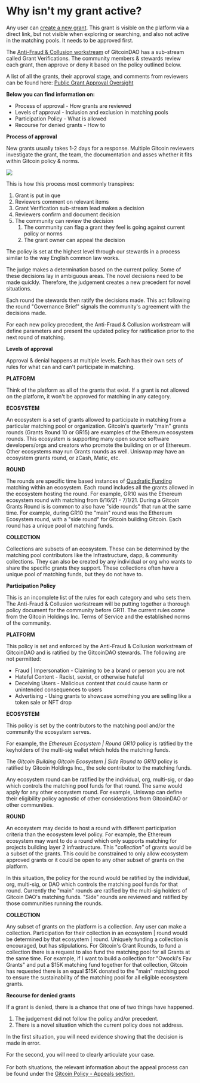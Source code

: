 # Why isn't my grant active?

Any user can [create a new grant](https://gitcoin.co/grants/new). This grant is visible on the platform via a direct link, but not visible when exploring or searching, and also not active in the matching pools. It needs to be approved first.

The [Anti-Fraud & Collusion workstream](https://gov.gitcoin.co/t/workstream-fraud-detection-and-defense-working-group-assemble/158/11) of GitcoinDAO has a sub-stream called Grant Verifications. The community members & stewards review each grant, then approve or deny it based on the policy outlined below.

A list of all the grants, their approval stage, and comments from reviewers can be found here: [Public Grant Approval Oversight](https://www.notion.so/gitcoin/Public-Grant-Approval-Oversight-Page-af7e9caa25b5478b901df5ac78349c4b)

**Below you can find information on:**

* Process of approval - How grants are reviewed
* Levels of approval - Inclusion and exclusion in matching pools
* Participation Policy - What is allowed
* Recourse for denied grants - How to

**Process of approval**

New grants usually takes 1-2 days for a response. Multiple Gitcoin reviewers investigate the grant, the team, the documentation and asses whether it fits within Gitcoin policy & norms.

![](https://hf-files-oregon.s3.amazonaws.com/hdpgitcoin\_kb\_attachments/2021/06-30/75d4d00d-7ffd-4a75-be11-49b5b609cacf/Twitter\_post\_-\_2\_1.png)

This is how this process most commonly transpires:

1. Grant is put in que
2. Reviewers comment on relevant items
3. Grant Verification sub-stream lead makes a decision
4. Reviewers confirm and document decision
5. The community can review the decision
   1. The community can flag a grant they feel is going against current policy or norms
   2. The grant owner can appeal the decision

The policy is set at the highest level through our stewards in a process similar to the way English common law works.

The judge makes a determination based on the current policy. Some of these decisions lay in ambiguous areas. The novel decisions need to be made quickly. Therefore, the judgement creates a new precedent for novel situations.

Each round the stewards then ratify the decisions made. This act following the round "Governance Brief" signals the community's agreement with the decisions made.

For each new policy precedent, the Anti-Fraud & Collusion workstream will define parameters and present the updated policy for ratification prior to the next round of matching.

**Levels of approval**

Approval & denial happens at multiple levels. Each has their own sets of rules for what can and can't participate in matching.

**PLATFORM**

Think of the platform as all of the grants that exist. If a grant is not allowed on the platform, it won't be approved for matching in any category.

**ECOSYSTEM**

An ecosystem is a set of grants allowed to participate in matching from a particular matching pool or organization. Gitcoin's quarterly "main" grants rounds (Grants Round 10 or GR15) are examples of the Ethereum ecosystem rounds. This ecosystem is supporting many open source software developers/orgs and creators who promote the building on or of Ethereum. Other ecosystems may run Grants rounds as well. Uniswap may have an ecosystem grants round, or zCash, Matic, etc.

**ROUND**

The rounds are specific time based instances of [Quadratic Funding](http://wtfisqf.com) matching within an ecosystem. Each round includes all the grants allowed in the ecosystem hosting the round. For example, GR10 was the Ethereum ecosystem round with matching from 6/16/21 - 7/1/21. During a Gitcoin Grants Round is is common to also have "side rounds" that run at the same time. For example, during GR10 the "main" round was the Ethereum Ecosystem round, with a "side round" for Gitcoin building Gitcoin. Each round has a unique pool of matching funds.

**COLLECTION**

Collections are subsets of an ecosystem. These can be determined by the matching pool contributors like the Infrastructure, dapp, & community collections. They can also be created by any individual or org who wants to share the specific grants they support. These collections often have a unique pool of matching funds, but they do not have to.

**Participation Policy**

This is an incomplete list of the rules for each category and who sets them. The Anti-Fraud & Collusion workstream will be putting together a thorough policy document for the community before GR11. The current rules come from the Gitcoin Holdings Inc. Terms of Service and the established norms of the community.

**PLATFORM**

This policy is set and enforced by the Anti-Fraud & Collusion workstream of GitcoinDAO and is ratified by the GitcoinDAO stewards. The following are not permitted:

* Fraud | Impersonation - Claiming to be a brand or person you are not
* Hateful Content - Racist, sexist, or otherwise hateful
* Deceiving Users - Malicious content that could cause harm or unintended consequences to users
* Advertising - Using grants to showcase something you are selling like a token sale or NFT drop

**ECOSYSTEM**

This policy is set by the contributors to the matching pool and/or the community the ecosystem serves.

For example, the _Ethereum Ecosystem | Round GR10_ policy is ratified by the keyholders of the multi-sig wallet which holds the matching funds.

The _Gitcoin Building Gitcoin Ecosystem | Side Round to GR10_ policy is ratified by Gitcoin Holdings Inc., the sole contributor to the matching funds.

Any ecosystem round can be ratified by the individual, org, multi-sig, or dao which controls the matching pool funds for that round. The same would apply for any other ecosystem round. For example, Uniswap can define their eligibility policy agnostic of other considerations from GitcoinDAO or other communities.

**ROUND**

An ecosystem may decide to host a round with different participation criteria than the ecosystem level policy. For example, the Ethereum ecosystem may want to do a round which only supports matching for projects building layer 2 infrastructure. This "_collection"_ of grants would be a subset of the grants. This could be constrained to only allow ecosystem approved grants or it could be open to any other subset of grants on the platform.

In this situation, the policy for the round would be ratified by the individual, org, multi-sig, or DAO which controls the matching pool funds for that round. Currently the "main" rounds are ratified by the multi-sig holders of Gitcoin DAO's matching funds. "Side" rounds are reviewed and ratified by those communities running the rounds.

**COLLECTION**

Any subset of grants on the platform is a collection. Any user can make a collection. Participation for their collection in an ecosystem | round would be determined by that ecosystem | round. Uniquely funding a collection is encouraged, but has stipulations. For Gitcoin's Grant Rounds, to fund a collection there is a request to also fund the matching pool for all Grants at the same time. For example, if I want to build a collection for "Owocki's Fav Grants" and put a $15K matching fund together for that collection, Gitcoin has requested there is an equal $15K donated to the "main" matching pool to ensure the sustainability of the matching pool for all eligible ecosystem grants.

**Recourse for denied grants**

If a grant is denied, there is a chance that one of two things have happened.

1. The judgement did not follow the policy and/or precedent.
2. There is a novel situation which the current policy does not address.

In the first situation, you will need evidence showing that the decision is made in error.

For the second, you will need to clearly articulate your case.\
\
For both situations, the relevant information about the appeal process can be found under the [Gitcoin Policy - Appeals section.](../../gitcoin-policy/policy/appeals/appeal-process-stage-1.md)
